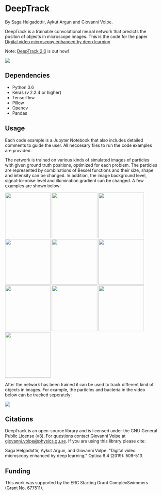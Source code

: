 # DeepTrack 
By Saga Helgadottir, Aykut Argun and Giovanni Volpe.

DeepTrack is a trainable convolutional neural network that predicts the positon of objects in microscope images. This is the code for the paper [Digital video microscopy enhanced by deep learning](https://www.osapublishing.org/optica/abstract.cfm?uri=optica-6-4-506 "Digital video microscopy enhanced by deep learning"). 

Note: [DeepTrack 2.0](https://github.com/softmatterlab/DeepTrack-2.0) is out now!

<img src="https://github.com/giovannivolpe/DeepTrack/blob/develop/figures/DeepTrack architecture.png" />

## Dependencies 
* Python 3.6 
* Keras (v 2.2.4 or higher)
* Tensorflow 
* Pillow
* Opencv
* Pandas

## Usage
Each code example is a Jupyter Notebook that also includes detailed comments to guide the user. All neccesary files to run the code examples are provided. 

The network is trained on various kinds of simulated images of particles with given ground truth positions, optimized for each problem. The particles are represented by combinations of Bessel functions and their size, shape and intensity can be changed. In addition, the image background level, signal-to-noise level and illumination gradient can be changed. A few examples are shown below:

<img src="https://github.com/giovannivolpe/DeepTrack/blob/develop/figures/sample_image_10.png" width="150" height="150" /> <img src="https://github.com/giovannivolpe/DeepTrack/blob/develop/figures/sample_image_9.png" width="150" height="150" /> <img src="https://github.com/giovannivolpe/DeepTrack/blob/develop/figures/sample_image_8.png" width="150" height="150" /> <img src="https://github.com/giovannivolpe/DeepTrack/blob/develop/figures/sample_image_7.png" width="150" height="150" /> <img src="https://github.com/giovannivolpe/DeepTrack/blob/develop/figures/sample_image_6.png" width="150" height="150" /> <img src="https://github.com/giovannivolpe/DeepTrack/blob/develop/figures/sample_image_5.png" width="150" height="150" /> <img src="https://github.com/giovannivolpe/DeepTrack/blob/develop/figures/sample_image_4.png" width="150" height="150" /> <img src="https://github.com/giovannivolpe/DeepTrack/blob/develop/figures/sample_image_3.png" width="150" height="150" /> <img src="https://github.com/giovannivolpe/DeepTrack/blob/develop/figures/sample_image_2.png" width="150" height="150" /> <img src="https://github.com/giovannivolpe/DeepTrack/blob/develop/figures/sample_image_1.png" width="150" height="150" /> 

After the network has been trained it can be used to track different kind of objects in images. For example, the particles and bacteria in the video below can be tracked seperately:

![](https://github.com/giovannivolpe/DeepTrack/blob/develop/figures/sample_video.gif)


## Citations

DeepTrack is an open-source library and is licensed under the GNU General Public License (v3). For questions contact Giovanni Volpe at giovanni.volpe@physics.gu.se. If you are using this library please cite:

Saga Helgadottir, Aykut Argun, and Giovanni Volpe. "Digital video microscopy enhanced by deep learning." Optica 6.4 (2019): 506-513.



## Funding
This work was supported by the ERC Starting Grant ComplexSwimmers (Grant No. 677511).

